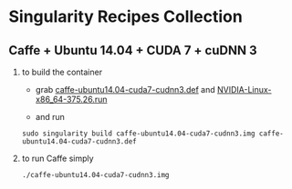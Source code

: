 # Singularity Recipes Collection

## Caffe + Ubuntu 14.04 + CUDA 7 + cuDNN 3

1. to build the container

    * grab [caffe-ubuntu14.04-cuda7-cudnn3.def](https://raw.githubusercontent.com/TomaszGolan/singularity-recipes/master/caffe-ubuntu14.04-cuda7-cudnn3.def) and [NVIDIA-Linux-x86_64-375.26.run](http://www.nvidia.com/object/linux-amd64-display-archive.html)

    * and run

    ```
    sudo singularity build caffe-ubuntu14.04-cuda7-cudnn3.img caffe-ubuntu14.04-cuda7-cudnn3.def
    ```

2. to run Caffe simply

    ```
    ./caffe-ubuntu14.04-cuda7-cudnn3.img
    ```